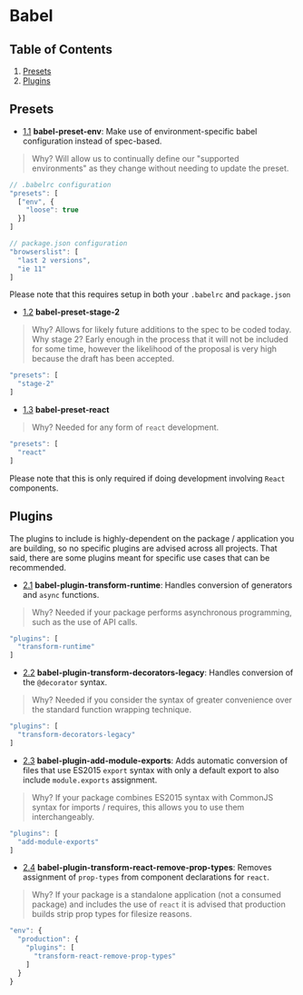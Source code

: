 # Babel

## Table of Contents

  1. [Presets](#presets)
  1. [Plugins](#plugins)

## Presets

  - [1.1](#1.1) <a name='1.1'></a> **babel-preset-env**: Make use of environment-specific babel configuration instead of spec-based.

  > Why? Will allow us to continually define our "supported environments" as they change without needing to update the preset.

  ```javascript
  // .babelrc configuration
  "presets": [
    ["env", {
      "loose": true
    }]
  ]

  // package.json configuration
  "browserslist": [
    "last 2 versions",
    "ie 11"
  ]
  ```

  Please note that this requires setup in both your `.babelrc` and `package.json`

  - [1.2](#1.2) <a name='1.2'></a> **babel-preset-stage-2**

  > Why? Allows for likely future additions to the spec to be coded today.
  > Why stage 2? Early enough in the process that it will not be included for some time, however the likelihood of the proposal is very high because the draft has been accepted.

  ```javascript
  "presets": [
    "stage-2"
  ]
  ```

  - [1.3](#1.3) <a name='1.3'></a> **babel-preset-react**

  > Why? Needed for any form of `react` development.

  ```javascript
  "presets": [
    "react"
  ]
  ```

  Please note that this is only required if doing development involving `React` components.

## Plugins

The plugins to include is highly-dependent on the package / application you are building, so no specific plugins are advised across all projects. That said, there are some plugins meant for specific use cases that can be recommended.

  - [2.1](#2.1) <a name='2.1'></a> **babel-plugin-transform-runtime**: Handles conversion of generators and `async` functions.

  > Why? Needed if your package performs asynchronous programming, such as the use of API calls.

  ```javascript
  "plugins": [
    "transform-runtime"
  ]
  ```

  - [2.2](#2.2) <a name='2.2'></a> **babel-plugin-transform-decorators-legacy**: Handles conversion of the `@decorator` syntax.

  > Why? Needed if you consider the syntax of greater convenience over the standard function wrapping technique.

  ```javascript
  "plugins": [
    "transform-decorators-legacy"
  ]
  ```

  - [2.3](#2.3) <a name='2.3'></a> **babel-plugin-add-module-exports**: Adds automatic conversion of files that use ES2015 `export` syntax with only a default export to also include `module.exports` assignment.

  > Why? If your package combines ES2015 syntax with CommonJS syntax for imports / requires, this allows you to use them interchangeably.

  ```javascript
  "plugins": [
    "add-module-exports"
  ]
  ```

  - [2.4](#2.4) <a name='2.4'></a> **babel-plugin-transform-react-remove-prop-types**: Removes assignment of `prop-types` from component declarations for `react`.

  > Why? If your package is a standalone application (not a consumed package) and includes the use of `react` it is advised that production builds strip prop types for filesize reasons.

  ```javascript
  "env": {
    "production": {
      "plugins": [
        "transform-react-remove-prop-types"
      ]
    }
  }
  ```
